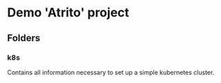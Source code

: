 # Demo 'Atrito' project

## Folders

### k8s

Contains all information necessary to set up a simple kubernetes cluster.
